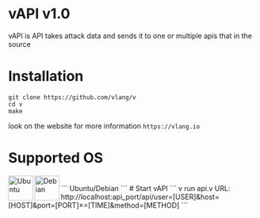 # vAPI v1.0
vAPI is API takes attack data and sends it to one or multiple apis that in the source

# Installation
```
git clone https://github.com/vlang/v
cd v
make
```
look on the website for more information ``https://vlang.io``
# Supported OS
 <img align="left" alt="Ubuntu" src="https://upload.wikimedia.org/wikipedia/commons/b/b5/Former_Ubuntu_logo.svg" height="50"/>
 <img align="left" alt="Debian" src="https://upload.wikimedia.org/wikipedia/commons/0/04/Debian_logo.png" height="50"/>
 <br>
```
Ubuntu/Debian
```
# Start vAPI
```
v run api.v <api_port>
URL: http://localhost:api_port/api/user=[USER]&host=[HOST]&port=[PORT]&times=[TIME]&method=[METHOD]
```
